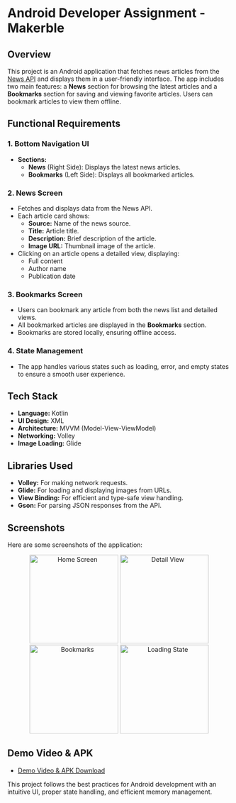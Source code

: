 # Android Developer Assignment - Makerble

## Overview
This project is an Android application that fetches news articles from the [News API](https://newsapi.org/) and displays them in a user-friendly interface. The app includes two main features: a **News** section for browsing the latest articles and a **Bookmarks** section for saving and viewing favorite articles. Users can bookmark articles to view them offline.

## Functional Requirements
### 1. **Bottom Navigation UI**
- **Sections:**
  - **News** (Right Side): Displays the latest news articles.
  - **Bookmarks** (Left Side): Displays all bookmarked articles.
  
### 2. **News Screen**
- Fetches and displays data from the News API.
- Each article card shows:
  - **Source:** Name of the news source.
  - **Title:** Article title.
  - **Description:** Brief description of the article.
  - **Image URL:** Thumbnail image of the article.
- Clicking on an article opens a detailed view, displaying:
  - Full content
  - Author name
  - Publication date
  
### 3. **Bookmarks Screen**
- Users can bookmark any article from both the news list and detailed views.
- All bookmarked articles are displayed in the **Bookmarks** section.
- Bookmarks are stored locally, ensuring offline access.

### 4. **State Management**
- The app handles various states such as loading, error, and empty states to ensure a smooth user experience.

## Tech Stack
- **Language:** Kotlin
- **UI Design:** XML
- **Architecture:** MVVM (Model-View-ViewModel)
- **Networking:** Volley
- **Image Loading:** Glide

## Libraries Used
- **Volley:** For making network requests.
- **Glide:** For loading and displaying images from URLs.
- **View Binding:** For efficient and type-safe view handling.
- **Gson:** For parsing JSON responses from the API.

## Screenshots
Here are some screenshots of the application:

<p align="center">
  <img src="https://drive.google.com/uc?export=view&id=1M-CL7MU8WrqEatHzldbCA9kF_GRH0jwb" alt="Home Screen" width="200"/>
  <img src="https://drive.google.com/uc?export=view&id=1Ly9ddUn1tKwc06R22np7vOXHln42PAKS" alt="Detail View" width="200"/>
  <img src="https://drive.google.com/uc?export=view&id=1LqPy2o71Wm_IxbEMXYexFhUDniNVYVKw" alt="Bookmarks" width="200"/>
  <img src="https://drive.google.com/uc?export=view&id=1LrGTGSdi2o3hoQXC_LmDEec2WiigmL0k" alt="Loading State" width="200"/>
</p>

## Demo Video & APK
- [Demo Video & APK Download](https://drive.google.com/drive/folders/1LbX2npfaeRbeEwUOspI-4X0Vx6rrpCIl?usp=drive_link)

This project follows the best practices for Android development with an intuitive UI, proper state handling, and efficient memory management.
